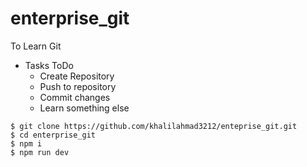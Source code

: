# enterprise_git
To Learn Git

- Tasks ToDo
  - Create Repository
  - Push to repository
  - Commit changes
  - Learn something else

```
$ git clone https://github.com/khalilahmad3212/enteprise_git.git
$ cd enterprise_git
$ npm i
$ npm run dev
```